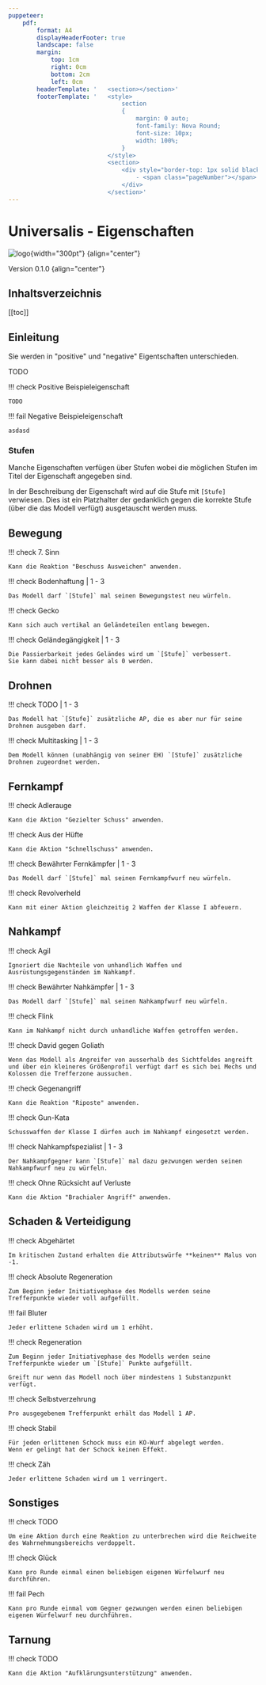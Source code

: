 ```yaml
---
puppeteer:
    pdf:
        format: A4
        displayHeaderFooter: true
        landscape: false
        margin:
            top: 1cm
            right: 0cm
            bottom: 2cm
            left: 0cm
        headerTemplate: '   <section></section>'
        footerTemplate: '   <style>
                                section
                                {
                                    margin: 0 auto;
                                    font-family: Nova Round;
                                    font-size: 10px;
                                    width: 100%;
                                }
                            </style>
                            <section>
                                <div style="border-top: 1px solid black; text-align: center; padding-top: 0.3cm">
                                    - <span class="pageNumber"></span> -
                                </div>
                            </section>'
---
```


# Universalis - Eigenschaften

![logo](../Grafiken/logo.svg){width="300pt"} {align="center"}

Version 0.1.0 {align="center"}

## Inhaltsverzeichnis

[[toc]]

## Einleitung

Sie werden in "positive" und "negative" Eigentschaften unterschieden.

TODO

!!! check Positive Beispieleigenschaft

    TODO

!!! fail Negative Beispieleigenschaft

    asdasd

### Stufen

Manche Eigenschaften verfügen über Stufen wobei die möglichen Stufen im Titel der Eigenschaft angegeben sind.

In der Beschreibung der Eigenschaft wird auf die Stufe mit `[Stufe]` verwiesen.
Dies ist ein Platzhalter der gedanklich gegen die korrekte Stufe (über die das Modell verfügt) ausgetauscht werden muss.

## Bewegung

!!! check 7. Sinn

    Kann die Reaktion "Beschuss Ausweichen" anwenden.

!!! check Bodenhaftung | 1 - 3

    Das Modell darf `[Stufe]` mal seinen Bewegungstest neu würfeln.

!!! check Gecko

    Kann sich auch vertikal an Geländeteilen entlang bewegen.

!!! check Geländegängigkeit | 1 - 3

    Die Passierbarkeit jedes Geländes wird um `[Stufe]` verbessert.
    Sie kann dabei nicht besser als 0 werden.

## Drohnen

!!! check TODO | 1 - 3

    Das Modell hat `[Stufe]` zusätzliche AP, die es aber nur für seine Drohnen ausgeben darf.

!!! check Multitasking | 1 - 3

    Dem Modell können (unabhängig von seiner EH) `[Stufe]` zusätzliche Drohnen zugeordnet werden.

## Fernkampf

!!! check Adlerauge

    Kann die Aktion "Gezielter Schuss" anwenden.

!!! check Aus der Hüfte

    Kann die Aktion "Schnellschuss" anwenden.

!!! check Bewährter Fernkämpfer | 1 - 3

    Das Modell darf `[Stufe]` mal seinen Fernkampfwurf neu würfeln.

!!! check Revolverheld

    Kann mit einer Aktion gleichzeitig 2 Waffen der Klasse I abfeuern.

## Nahkampf

!!! check Agil

    Ignoriert die Nachteile von unhandlich Waffen und Ausrüstungsgegenständen im Nahkampf.

!!! check Bewährter Nahkämpfer | 1 - 3

    Das Modell darf `[Stufe]` mal seinen Nahkampfwurf neu würfeln.

!!! check Flink

    Kann im Nahkampf nicht durch unhandliche Waffen getroffen werden.

!!! check David gegen Goliath

    Wenn das Modell als Angreifer von ausserhalb des Sichtfeldes angreift und über ein kleineres Größenprofil verfügt darf es sich bei Mechs und Kolossen die Trefferzone aussuchen.

!!! check Gegenangriff

    Kann die Reaktion "Riposte" anwenden.

!!! check Gun-Kata

    Schusswaffen der Klasse I dürfen auch im Nahkampf eingesetzt werden.

!!! check Nahkampfspezialist | 1 - 3

    Der Nahkampfgegner kann `[Stufe]` mal dazu gezwungen werden seinen Nahkampfwurf neu zu würfeln.

!!! check Ohne Rücksicht auf Verluste

    Kann die Aktion "Brachialer Angriff" anwenden.

## Schaden & Verteidigung

!!! check Abgehärtet

    Im kritischen Zustand erhalten die Attributswürfe **keinen** Malus von -1.

!!! check Absolute Regeneration

    Zum Beginn jeder Initiativephase des Modells werden seine Trefferpunkte wieder voll aufgefüllt.

!!! fail Bluter

    Jeder erlittene Schaden wird um 1 erhöht.

!!! check Regeneration

    Zum Beginn jeder Initiativephase des Modells werden seine Trefferpunkte wieder um `[Stufe]` Punkte aufgefüllt.
    
    Greift nur wenn das Modell noch über mindestens 1 Substanzpunkt verfügt.

!!! check Selbstverzehrung

    Pro ausgegebenem Trefferpunkt erhält das Modell 1 AP.

!!! check Stabil

    Für jeden erlittenen Schock muss ein KO-Wurf abgelegt werden.
    Wenn er gelingt hat der Schock keinen Effekt.

!!! check Zäh

    Jeder erlittene Schaden wird um 1 verringert.

## Sonstiges

!!! check TODO

    Um eine Aktion durch eine Reaktion zu unterbrechen wird die Reichweite des Wahrnehmungsbereichs verdoppelt.

!!! check Glück

    Kann pro Runde einmal einen beliebigen eigenen Würfelwurf neu durchführen.

!!! fail Pech

    Kann pro Runde einmal vom Gegner gezwungen werden einen beliebigen eigenen Würfelwurf neu durchführen.

## Tarnung

!!! check TODO

    Kann die Aktion "Aufklärungsunterstützung" anwenden.
